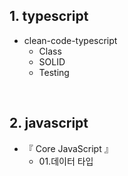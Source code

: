 ## 1. typescript
- clean-code-typescript
  - Class
  - SOLID
  - Testing

<br/>

## 2. javascript
- 『 Core JavaScript 』 
  - 01.데이터 타입
